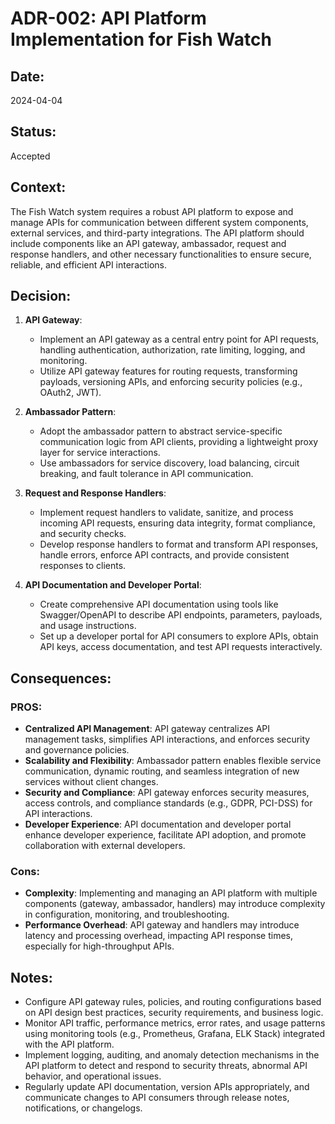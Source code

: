 # ADR-002: API Platform Implementation for Fish Watch

## Date:
2024-04-04

## Status:
Accepted

## Context:
The Fish Watch system requires a robust API platform to expose and manage APIs for communication between different system components, external services, and third-party integrations. The API platform should include components like an API gateway, ambassador, request and response handlers, and other necessary functionalities to ensure secure, reliable, and efficient API interactions.

## Decision:
1. **API Gateway**:
   - Implement an API gateway as a central entry point for API requests, handling authentication, authorization, rate limiting, logging, and monitoring.
   - Utilize API gateway features for routing requests, transforming payloads, versioning APIs, and enforcing security policies (e.g., OAuth2, JWT).

2. **Ambassador Pattern**:
   - Adopt the ambassador pattern to abstract service-specific communication logic from API clients, providing a lightweight proxy layer for service interactions.
   - Use ambassadors for service discovery, load balancing, circuit breaking, and fault tolerance in API communication.

3. **Request and Response Handlers**:
   - Implement request handlers to validate, sanitize, and process incoming API requests, ensuring data integrity, format compliance, and security checks.
   - Develop response handlers to format and transform API responses, handle errors, enforce API contracts, and provide consistent responses to clients.

4. **API Documentation and Developer Portal**:
   - Create comprehensive API documentation using tools like Swagger/OpenAPI to describe API endpoints, parameters, payloads, and usage instructions.
   - Set up a developer portal for API consumers to explore APIs, obtain API keys, access documentation, and test API requests interactively.

## Consequences:
### PROS:
- **Centralized API Management**: API gateway centralizes API management tasks, simplifies API interactions, and enforces security and governance policies.
- **Scalability and Flexibility**: Ambassador pattern enables flexible service communication, dynamic routing, and seamless integration of new services without client changes.
- **Security and Compliance**: API gateway enforces security measures, access controls, and compliance standards (e.g., GDPR, PCI-DSS) for API interactions.
- **Developer Experience**: API documentation and developer portal enhance developer experience, facilitate API adoption, and promote collaboration with external developers.

### Cons:
- **Complexity**: Implementing and managing an API platform with multiple components (gateway, ambassador, handlers) may introduce complexity in configuration, monitoring, and troubleshooting.
- **Performance Overhead**: API gateway and handlers may introduce latency and processing overhead, impacting API response times, especially for high-throughput APIs.

## Notes:
- Configure API gateway rules, policies, and routing configurations based on API design best practices, security requirements, and business logic.
- Monitor API traffic, performance metrics, error rates, and usage patterns using monitoring tools (e.g., Prometheus, Grafana, ELK Stack) integrated with the API platform.
- Implement logging, auditing, and anomaly detection mechanisms in the API platform to detect and respond to security threats, abnormal API behavior, and operational issues.
- Regularly update API documentation, version APIs appropriately, and communicate changes to API consumers through release notes, notifications, or changelogs.
